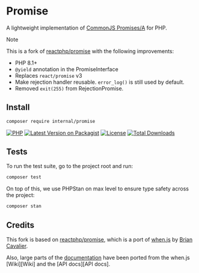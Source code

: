# Promise

A lightweight implementation of [CommonJS Promises/A][CommonJS Promises/A] for PHP.

> [!NOTE]
> This is a fork of [reactphp/promise][reactphp/promise] with the following improvements:
> - PHP 8.1+
> - `@yield` annotation in the PromiseInterface
> - Replaces `react/promise` v3
> - Make rejection handler reusable. `error_log()` is still used by default.
> - Removed `exit(255)` from RejectionPromise.

## Install

```bash
composer require internal/promise
```

[![PHP](https://img.shields.io/packagist/php-v/internal/promise.svg?style=flat-square&logo=php)](https://packagist.org/packages/internal/promise)
[![Latest Version on Packagist](https://img.shields.io/packagist/v/internal/promise.svg?style=flat-square&logo=packagist)](https://packagist.org/packages/internal/promise)
[![License](https://img.shields.io/packagist/l/internal/promise.svg?style=flat-square)](LICENSE.md)
[![Total Downloads](https://img.shields.io/packagist/dt/internal/promise.svg?style=flat-square)](https://packagist.org/packages/buggregator/trap)

## Tests

To run the test suite, go to the project root and run:

```bash
composer test
```

On top of this, we use PHPStan on max level to ensure type safety across the project:

```bash
composer stan
```

## Credits

This fork is based on [reactphp/promise][reactphp/promise], which is a port of [when.js][when.js]
by [Brian Cavalier][Brian Cavalier].

Also, large parts of the [documentation][documentation] have been ported from the when.js
[Wiki][Wiki] and the
[API docs][API docs].

[documentation]: documentation.md
[CommonJS Promises/A]: http://wiki.commonjs.org/wiki/Promises/A
[CI status]: https://img.shields.io/github/actions/workflow/status/internal/promise/ci.yml?branch=2.x
[CI status link]: https://github.com/internal/promise/actions
[installs]: https://img.shields.io/packagist/dt/internal/promise?color=blue&label=installs%20on%20Packagist
[packagist link]: https://packagist.org/packages/internal/promise
[Composer]: https://getcomposer.org
[when.js]: https://github.com/cujojs/when
[Brian Cavalier]: https://github.com/briancavalier
[reactphp/promise]: https://github.com/reactphp/promise
